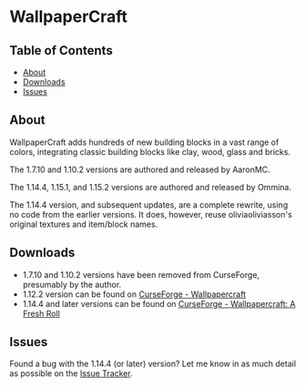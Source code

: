 # WallpaperCraft

## Table of Contents

* [About](#about)
* [Downloads](#downloads)
* [Issues](#issues)

## About

WallpaperCraft adds hundreds of new building blocks in a vast range of colors, integrating classic building blocks like clay, wood, glass and bricks.

The 1.7.10 and 1.10.2 versions are authored and released by AaronMC.

The 1.14.4, 1.15.1, and 1.15.2 versions are authored and released by Ommina.

The 1.14.4 version, and subsequent updates, are a complete rewrite, using no code from the earlier versions.  It does, however, reuse oliviaoliviasson's original textures and item/block names.

## Downloads

* 1.7.10 and 1.10.2 versions have been removed from CurseForge, presumably by the author.
* 1.12.2 version can be found on [CurseForge - Wallpapercraft](https://www.curseforge.com/minecraft/mc-mods/wallpapercraft)
* 1.14.4 and later versions can be found on [CurseForge - Wallpapercraft: A Fresh Roll](https://www.curseforge.com/minecraft/mc-mods/wallpapercraft-a-fresh-roll)

## Issues

Found a bug with the 1.14.4 (or later) version?  Let me know in as much detail as possible on the [Issue Tracker](https://github.com/Ommina/WallpaperCraft/issues).
